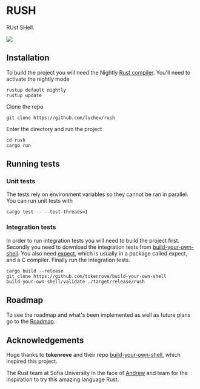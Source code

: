 # RUSH

RUst SHell.

![](https://github.com/luchev/rush/blob/master/demo.gif?raw=true)

## Installation

To build the project you will need the Nightly [Rust compiler](https://rustup.rs/). You'll need to activate the nightly mode

```
rustup default nightly
rustup update
```

Clone the repo

```
git clone https://github.com/luchev/rush
```

Enter the directory and run the project

```
cd rush
cargo run
```

## Running tests

### Unit tests

The tests rely on environment variables so they cannot be ran in parallel. You can run unit tests with

```
cargo test -- --test-threads=1
```

### Integration tests

In order to run integration tests you will need to build the project first. 
Secondly you need to download the integration tests from [build-your-own-shell](https://github.com/tokenrove/build-your-own-shell).
You also need [expect](https://wiki.tcl-lang.org/page/Expect), which is usually in a package called expect, and a C compiler.
Finally run the integration tests.

```
cargo build --release
git clone https://github.com/tokenrove/build-your-own-shell
build-your-own-shell/validate ./target/release/rush
```

## Roadmap

To see the roadmap and what's been implemented as well as future plans go to the [Roadmap](https://github.com/luchev/rush/projects/2).

## Acknowledgements

Huge thanks to **tokenrove** and their repo [build-your-own-shell](https://github.com/tokenrove/build-your-own-shell), which inspired this project.

The Rust team at Sofia University in the face of [Andrew](https://github.com/AndrewRadev) and team for the inspiration to try this amazing language Rust.
